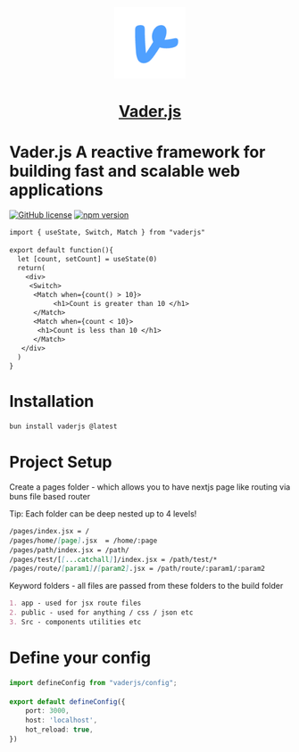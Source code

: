 <p align="center">
  <a href="https://vader-js.pages.dev">
    <picture>
      <source media="(prefers-color-scheme: dark)" srcset="/icon.jpeg">
      <img src="https://github.com/Postr-Inc/Vader.js/blob/main/logo.png" height="128">
    </picture>
    <h1 align="center">Vader.js</h1>
  </a>
</p>

# Vader.js A reactive framework for building fast and scalable web applications

[![GitHub license](https://img.shields.io/badge/license-MIT-blue.svg)](https://github.com/Postr-Inc/Vader.js/blob/main/LICENSE) [![npm version](https://img.shields.io/npm/v/vaderjs.svg?style=flat)](https://www.npmjs.com/package/vaderjs)

```tsx
import { useState, Switch, Match } from "vaderjs"

export default function(){
  let [count, setCount] = useState(0)
  return(
    <div>
     <Switch>
      <Match when={count() > 10}>
           <h1>Count is greater than 10 </h1>
      </Match>
      <Match when={count < 10}>
       <h1>Count is less than 10 </h1>
      </Match>
   </div>
  )
}
```
# Installation

```js
bun install vaderjs @latest
```



# Project Setup 
Create a pages folder - which allows you to have nextjs page like routing via buns file based router

Tip: Each folder can be deep nested up to 4 levels!

```md 
/pages/index.jsx = /
/pages/home/[page].jsx  = /home/:page
/pages/path/index.jsx = /path/
/pages/test/[[...catchall]]/index.jsx = /path/test/*
/pages/route/[param1]/[param2].jsx = /path/route/:param1/:param2

```
Keyword folders - all files are passed from these folders to the build folder

```md
1. app - used for jsx route files 
2. public - used for anything / css / json etc
3. Src - components utilities etc
```


# Define your config

```ts
import defineConfig from "vaderjs/config";

export default defineConfig({
    port: 3000,
    host: 'localhost', 
    hot_reload: true,
})

```
